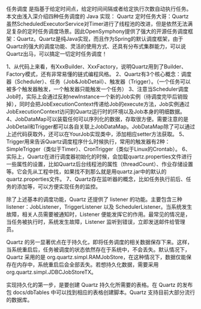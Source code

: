 任务调度
是指基于给定时间点，给定时间间隔或者给定执行次数自动执行任务。本文由浅入深介绍四种任务调度的 Java 实现：
Quartz
定时任务大哥：Quartz
虽然ScheduledExecutorService对Timer进行了线程池的改进，但是依然无法满足复杂的定时任务调度场景。因此OpenSymphony提供了强大的开源任务调度框架：Quartz。Quartz是纯Java实现，而且作为Spring的默认调度框架，由于Quartz的强大的调度功能、灵活的使用方式、还具有分布式集群能力，可以说Quartz出马，可以搞定一切定时任务调度！

1、从代码上来看，有XxxBuilder、XxxFactory，说明Quartz用到了Builder、Factory模式，还有非常易懂的链式编程风格。
2、Quartz有3个核心概念：调度器（Scheduler）、任务（Job&JobDetail）、触发器（Trigger）。（一个任务可以被多个触发器触发，一个触发器只能触发一个任务）
3、注意当Scheduler调度Job时，实际上会通过反射newInstance一个新的Job实例（待调度完毕后销毁掉），同时会把JobExecutionContext传递给Job的execute方法，Job实例通过JobExecutionContext访问到Quartz运行时的环境以及Job本身的明细数据。
4、JobDataMap可以装载任何可以序列化的数据，存取很方便。需要注意的是JobDetail和Trigger都可以各自关联上JobDataMap。JobDataMap除了可以通过上述代码获取外，还可以在YourJob实现类中，添加相应setter方法获取。
5、Trigger用来告诉Quartz调度程序什么时候执行，常用的触发器有2种：SimpleTrigger（类似于Timer）、CronTrigger（类似于Linux的Crontab）。
6、实际上，Quartz在进行调度器初始化的时候，会加载quartz.properties文件进行一些属性的设置，比如Quartz后台线程池的属性（threadCount）、作业存储设置等。它会先从工程中找，如果找不到那么就是用quartz.jar中的默认的quartz.properties文件。
7、Quartz存在监听器的概念，比如任务执行前后、任务的添加等，可以方便实现任务的监控。

除了上述基本的调度功能，Quartz 还提供了 listener 的功能。主要包含三种 listener：JobListener，TriggerListener 以及 SchedulerListener。当系统发生故障，相关人员需要被通知时，Listener 便能发挥它的作用。最常见的情况是，当任务被执行时，系统发生故障，Listener 监听到错误，立即发送邮件给管理员。

Quartz 的另一显著优点在于持久化，即将任务调度的相关数据保存下来。这样，当系统重启后，任务被调度的状态依然存在于系统中，不会丢失。默认情况下，Quartz 采用的是 org.quartz.simpl.RAMJobStore，在这种情况下，数据仅能保存在内存中，系统重启后会全部丢失。若想持久化数据，需要采用 org.quartz.simpl.JDBCJobStoreTX。

实现持久化的第一步，是要创建 Quartz 持久化所需要的表格。在 Quartz 的发布包 docs/dbTables 中可以找到相应的表格创建脚本。Quartz 支持目前大部分流行的数据库。